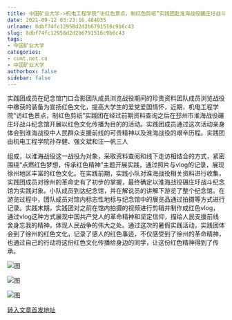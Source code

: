 ```yaml
---
title: 中国矿业大学->机电工程学院“访红色景点，制红色剪纸”实践团赴淮海战役碾庄圩战斗纪念馆开展暑期社会实践活动 | cumt.net.cn
date: 2021-09-12 03:23:16.484035
urlname: 8dbf74fc12958d2d2b6791516c9b6c43
slug: 8dbf74fc12958d2d2b6791516c9b6c43
tags: 
- 中国矿业大学
categories:
- cumt.net.cn
- 中国矿业大学
authorbox: false
sidebar: false
---
```

实践团成员在纪念馆门口合影团队成员浏览战役期间的珍贵资料团队成员浏览战役中缴获的装备为宣扬红色文化，提高大学生的爱党爱国情怀，近期，机电工程学院“访红色景点，制红色剪纸”实践团在经过前期资料查询之后在邳州市淮海战役碾庄圩战斗纪念馆开展以红色文化传播为目的的活动。实践团成员通过这次活动亲身体会到淮海战役中人民群众支援前线的可贵精神以及淮海战役的艰辛历程。实践团由机电工程学院孙存健、强文斌和汪一帆三人
<!--more-->
组成，以淮海战役这一战役为对象，采取资料查阅和线下走访相结合的方式，紧密围绕“点燃红色梦想，传承红色精神”主题开展实践，通过照片与vlog的记录，展现徐州地区丰富的红色文化。在实践前期，实践小队对淮海战役相关资料进行收集，实践团成员对徐州的革命史有了初步的掌握，最终确定以淮海战役碾庄圩战斗纪念馆为实践对象。小队成员到达纪念馆，并在解说员的讲解下游览了整个纪念馆。在游览过程中，团队成员对馆内标志性地标与纪念馆中的展览品通过拍摄等方式进行记录。实践末期，实践团对之前在馆内拍摄的视频进行剪辑并制作成红色vlog，通过vlog这种方式展现中国共产党人的革命精神和坚定信仰，描绘人民支援前线舍身忘我的精神，体现人民战争的伟大之处。通过这次的暑假实践活动，实践团体会到了徐州的红色文化，记录了感人的红色事迹，不仅感受到了徐州的革命精神，也通过自己的行动将这份红色文化传播给身边的同学，让这份红色精神得到了传承。

![图](http://xwzx.cumt.edu.cn/_upload/article/images/a5/04/a02caf3643c18c50712e464156cd/d7c4c29c-a20d-4070-99d7-1b9c10f7e6d9.jpg)

![图](http://xwzx.cumt.edu.cn/_upload/article/images/a5/04/a02caf3643c18c50712e464156cd/dc78a914-8194-470e-9afe-2e66323f9adc.jpg)

![图](http://xwzx.cumt.edu.cn/_upload/article/images/a5/04/a02caf3643c18c50712e464156cd/8a7a8d26-9f62-4d43-8229-b77cf83372d6.jpg)

[转入文章首发地址](http://xwzx.cumt.edu.cn/40/31/c523a606257/page.htm)